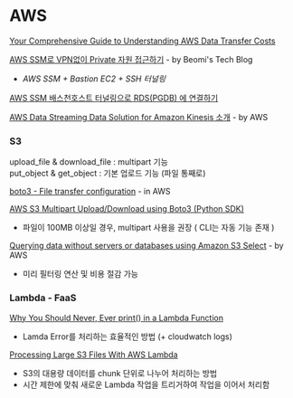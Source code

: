 # AWS

[Your Comprehensive Guide to Understanding AWS Data Transfer Costs](https://medium.com/@mulupuru/your-comprehensive-guide-to-understanding-aws-data-transfer-costs-f5c8241d65ed)

 [AWS SSM로 VPN없이 Private 자원 접근하기](https://beomi.github.io/2020/02/13/AWS-SSM-with-Bastion/) - by Beomi's Tech Blog  
  -  _AWS SSM + Bastion EC2 + SSH 터널링_

[AWS SSM 배스천호스트 터널링으로 RDS\(PGDB\) 에 연결하기](http://blog.haandol.com/2020/05/01/bastion-host-tunnel-rds.html)

[AWS Data Streaming Data Solution for Amazon Kinesis 소개](https://aws.amazon.com/ko/about-aws/whats-new/2020/09/introducing-aws-data-streaming-data-solution-for-amazon-kinesis/?sc_channel=em&sc_campaign=GLOBAL_CT_NL_global-snapshot-newsletter_20200910_&sc_medium=em_294590&sc_content=PA_nl_la&sc_geo=mult&sc_country=global&sc_outcome=pa&trk=em_294590&mkt_tok=eyJpIjoiTkdZeU1XRmlOREZqWmpRNSIsInQiOiJLbTBYRnVWc3FVV2EzdlpWVTBjczVjc0xWRDN2Z3AyRzZ5c2dQdjZIYVJ2NmZ5VnpVRjNxUnF0WjJPUXFmMzhVZVd3Y2Q2SHlvczFxSmpZXC9aNTdCdThLdnVBbHdONXhjQXBaWFQ1TTgxUWpVTmoycGNoOHlaTHhHNmR3NXhudmxLV2N5MDhUV2x2eWQyU3I0K2EzamdRPT0ifQ%3D%3D) - by AWS

### S3

upload\_file & download\_file : multipart 기능  
put\_object & get\_object : 기본 업로드 기능 \(파일 통째로\)

[boto3 - File transfer configuration](https://boto3.amazonaws.com/v1/documentation/api/latest/guide/s3.html#uploads) - in AWS

[AWS S3 Multipart Upload/Download using Boto3 \(Python SDK\)](https://medium.com/analytics-vidhya/aws-s3-multipart-upload-download-using-boto3-python-sdk-2dedb0945f11)  
  -  파일이 100MB 이상일 경우, multipart 사용을 권장 \( CLI는 자동 기능 존재 \) 

[Querying data without servers or databases using Amazon S3 Select](https://aws.amazon.com/ko/blogs/storage/querying-data-without-servers-or-databases-using-amazon-s3-select/) - by AWS  
  - 미리 필터링 연산 및 비용 절감 가능 

### Lambda - FaaS

[Why You Should Never, Ever print\(\) in a Lambda Function](https://towardsdatascience.com/why-you-should-never-ever-print-in-a-lambda-function-f997d684a705#--responses)  
  -  Lamda Error를 처리하는 효율적인 방법 \(+ cloudwatch logs\) 

[Processing Large S3 Files With AWS Lambda](https://medium.com/swlh/processing-large-s3-files-with-aws-lambda-2c5840ae5c91)  
  -  S3의 대용량 데이터를 chunk 단위로 나누어 처리하는 방법  
  -  시간 제한에 맞춰 새로운 Lambda 작업을 트리거하여 작업을 이어서 처리함

[  
](https://medium.com/@hang.c?source=post_page-----2c5840ae5c91----------------------)



